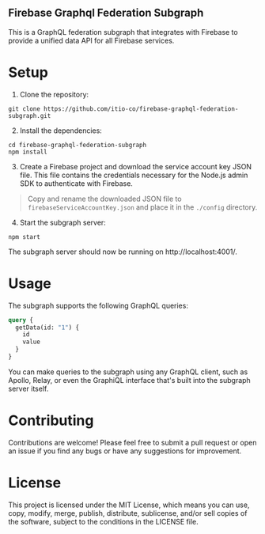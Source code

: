 Firebase Graphql Federation Subgraph
--------------

This is a GraphQL federation subgraph that integrates with Firebase to provide a unified data API for all Firebase services.

Setup
=====

1. Clone the repository:
```
git clone https://github.com/itio-co/firebase-graphql-federation-subgraph.git
```

2. Install the dependencies:

```
cd firebase-graphql-federation-subgraph
npm install
```

3. Create a Firebase project and download the service account key JSON file. This file contains the credentials necessary for the Node.js admin SDK to authenticate with Firebase.

> Copy and rename the downloaded JSON file to `firebaseServiceAccountKey.json` and place it in the `./config` directory.


4. Start the subgraph server:

```
npm start
```
The subgraph server should now be running on http://localhost:4001/.


Usage
====

The subgraph supports the following GraphQL queries:

```graphql
query {
  getData(id: "1") {
    id
    value
  }
}
```

You can make queries to the subgraph using any GraphQL client, such as Apollo, Relay, or even the GraphiQL interface that's built into the subgraph server itself.


Contributing
====

Contributions are welcome! Please feel free to submit a pull request or open an issue if you find any bugs or have any suggestions for improvement.


License
====
This project is licensed under the MIT License, which means you can use, copy, modify, merge, publish, distribute, sublicense, and/or sell copies of the software, subject to the conditions in the LICENSE file.

